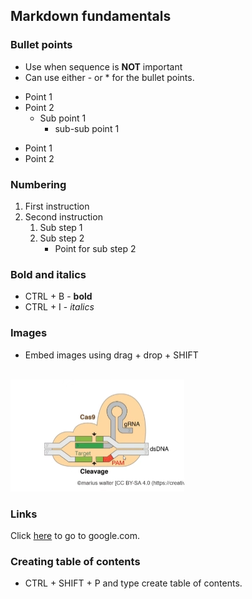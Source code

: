 ## Markdown fundamentals

### Bullet points

- Use when sequence is **NOT** important
- Can use either - or  * for the bullet points.

* Point 1
* Point 2
  *  Sub point 1
     *   sub-sub point 1

- Point 1
- Point 2


### Numbering 
1. First instruction
2. Second instruction
   1.  Sub step 1
   2.  Sub step 2
        * Point for sub step 2 
  


### Bold and italics
* CTRL + B  - **bold**
* CTRL + I - *italics*

### Images 

* Embed images using drag + drop + SHIFT
<br><br>

![alt text](../Images/Screenshot_20230113_155345.png)

### Links

Click [here](https://google.com) to go to google.com. 

### Creating table of contents

* CTRL + SHIFT + P and type create table of contents. 

